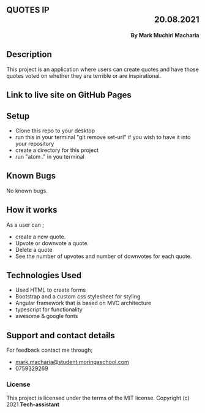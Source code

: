 ## QUOTES IP  <div dir="rtl">20.08.2021</div>
#### <div dir="rtl">By **Mark Muchiri Macharia**</div>
## Description
This project is an application where users can create quotes and have those quotes voted on whether they are terrible or are inspirational.
## Link to live site on GitHub Pages

## Setup
* Clone this repo to your desktop
* run this in your terminal "git remove set-url" if you wish to have it into your repository
* create a directory for this project
* run "atom ." in you terminal
## Known Bugs
No known bugs.
## How it works 
As a user can ;
* create a new quote.
* Upvote or downvote a quote.
* Delete a quote
* See the number of upvotes and number of downvotes for each quote.
## Technologies Used
* Used HTML to create forms
* Bootstrap and a custom css stylesheet for styling
* Angular framework that is based on MVC architecture
* typescript for functionality
* awesome & google fonts
## Support and contact details
For feedback contact me through;
* mark.macharia@student.moringaschool.com
* 0759329269
### License
This project is licensed under the terms of the MIT license.
Copyright (c) 2021 **Tech-assistant**